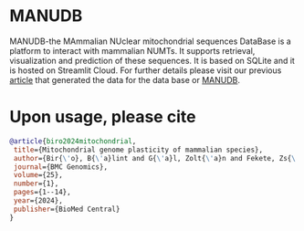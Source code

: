 # MANUDB
MANUDB-the MAmmalian NUclear mitochondrial sequences DataBase is a platform to interact with mammalian NUMTs. It supports retrieval, visualization and prediction of these sequences. It is based on SQLite and it is hosted on Streamlit Cloud. For further details please visit our previous [article](https://bmcgenomics.biomedcentral.com/articles/10.1186/s12864-024-10201-9) that generated the data for the data base  or [MANUDB](https://manudb.streamlit.app).
# Upon usage, please cite
 ``` bib
 @article{biro2024mitochondrial,
  title={Mitochondrial genome plasticity of mammalian species},
  author={Bir{\'o}, B{\'a}lint and G{\'a}l, Zolt{\'a}n and Fekete, Zs{\'o}fia and Klecska, Eszter and Hoffmann, Orsolya Ivett},
  journal={BMC Genomics},
  volume={25},
  number={1},
  pages={1--14},
  year={2024},
  publisher={BioMed Central}
}
 ```
